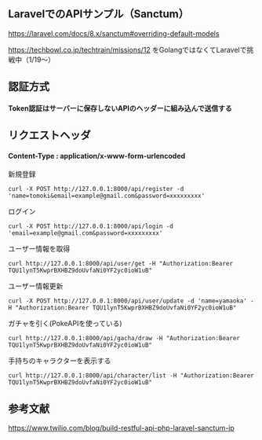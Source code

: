 ## LaravelでのAPIサンプル（Sanctum）

https://laravel.com/docs/8.x/sanctum#overriding-default-models

https://techbowl.co.jp/techtrain/missions/12
をGolangではなくてLaravelで挑戦中（1/19〜）

## 認証方式
#### Token認証はサーバーに保存しないAPIのヘッダーに組み込んで送信する

## リクエストヘッダ
#### Content-Type : application/x-www-form-urlencoded

新規登録

```
curl -X POST http://127.0.0.1:8000/api/register -d 'name=tomoki&email=example@gmail.com&password=xxxxxxxxx'
```

ログイン

```
curl -X POST http://127.0.0.1:8000/api/login -d 'email=example@gmail.com&password=xxxxxxxxx'
```

ユーザー情報を取得

```
curl http://127.0.0.1:8000/api/user/get -H "Authorization:Bearer TQU1lynT5KwprBXHBZ9doUvfaNi0YF2yc0ioW1uB"
```

ユーザー情報更新

```
curl -X POST http://127.0.0.1:8000/api/user/update -d 'name=yamaoka' -H "Authorization:Bearer TQU1lynT5KwprBXHBZ9doUvfaNi0YF2yc0ioW1uB"
```

ガチャを引く(PokeAPIを使っている)

```
curl http://127.0.0.1:8000/api/gacha/draw -H "Authorization:Bearer TQU1lynT5KwprBXHBZ9doUvfaNi0YF2yc0ioW1uB"
```

手持ちのキャラクターを表示する

```
curl http://127.0.0.1:8000/api/character/list -H "Authorization:Bearer TQU1lynT5KwprBXHBZ9doUvfaNi0YF2yc0ioW1uB"
```

## 参考文献

https://www.twilio.com/blog/build-restful-api-php-laravel-sanctum-jp
